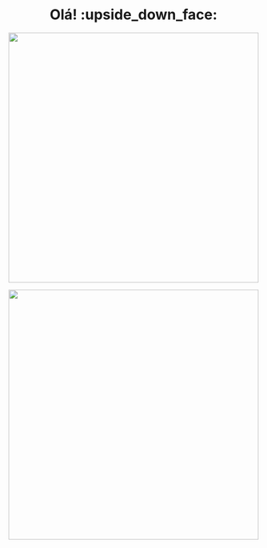 

<h1 align="center">Olá! :upside_down_face:</h1>

<p align="center">
 <img src="https://media.discordapp.net/attachments/816888490955636747/864919456953401354/31_Sem_Titulo_20210714034422.png?width=497&height=472"  width="500"/>
       </p>
       <p align="center">
 <img src="https://media.discordapp.net/attachments/816888490955636747/864929480849883166/33_Sem_Titulo_20210714145918.png?width=840&height=473"  width="500"/>
       </p>
       
 
